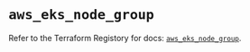 # `aws_eks_node_group`

Refer to the Terraform Registory for docs: [`aws_eks_node_group`](https://registry.terraform.io/providers/hashicorp/aws/5.5.0/docs/resources/eks_node_group).
